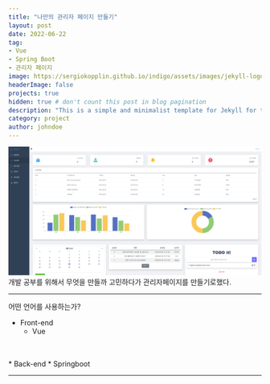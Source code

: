 ```yaml
---
title: "나만의 관리자 페이지 만들기"
layout: post
date: 2022-06-22
tag: 
- Vue
- Spring Boot
- 관리자 페이지
image: https://sergiokopplin.github.io/indigo/assets/images/jekyll-logo-light-solid.png
headerImage: false
projects: true
hidden: true # don't count this post in blog pagination
description: "This is a simple and minimalist template for Jekyll for those who likes to eat noodles."
category: project
author: johndoe
---
```


[![Screenshot](../assets/images/Project/%EB%A9%94%EC%9D%B8%ED%99%94%EB%A9%B4.PNG)](../assets/images/Project/%EB%A9%94%EC%9D%B8%ED%99%94%EB%A9%B4.PNG)
개발 공부를 위해서 무엇을 만들까 고민하다가 관리자페이지를 만들기로했다.
<br>

---

어떤 언어를 사용하는가?
* Front-end
  * Vue
<br>
<br>
* Back-end
  * Springboot

---